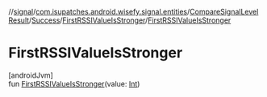 //[signal](../../../../../index.md)/[com.isupatches.android.wisefy.signal.entities](../../../index.md)/[CompareSignalLevelResult](../../index.md)/[Success](../index.md)/[FirstRSSIValueIsStronger](index.md)/[FirstRSSIValueIsStronger](-first-r-s-s-i-value-is-stronger.md)

# FirstRSSIValueIsStronger

[androidJvm]\
fun [FirstRSSIValueIsStronger](-first-r-s-s-i-value-is-stronger.md)(value: [Int](https://kotlinlang.org/api/latest/jvm/stdlib/kotlin/-int/index.html))
